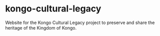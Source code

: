 # kongo-cultural-legacy
Website for the Kongo Cultural Legacy project to preserve and share the heritage of the Kingdom of Kongo.
